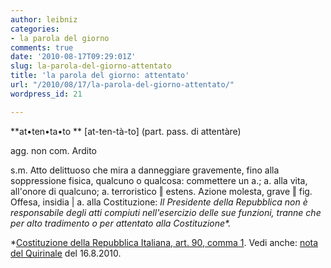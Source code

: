 ```yaml
---
author: leibniz
categories:
- la parola del giorno
comments: true
date: '2010-08-17T09:29:01Z'
slug: la-parola-del-giorno-attentato
title: 'la parola del giorno: attentato'
url: "/2010/08/17/la-parola-del-giorno-attentato/"
wordpress_id: 21

---
```

**at•ten•ta•to
** [at-ten-tà-to] (part. pass. di attentàre)

agg.
non com. Ardito

s.m.
Atto delittuoso che mira a danneggiare gravemente, fino alla soppressione fisica, qualcuno o qualcosa: commettere un a.; a. alla vita, all'onore di qualcuno; a. terroristico ‖ estens. Azione molesta, grave ‖ fig. Offesa, insidia | a. alla Costituzione: _Il Presidente della Repubblica non è responsabile degli atti compiuti nell'esercizio delle sue funzioni, tranne che per alto tradimento o per attentato alla Costituzione*._

*[Costituzione della Repubblica Italiana, art. 90, comma 1](http://www.governo.it/Governo/Costituzione/2_titolo2.html). Vedi anche: [nota del Quirinale](http://www.quirinale.it/elementi/Continua.aspx?tipo=Comunicato&key=10592) del 16.8.2010.
